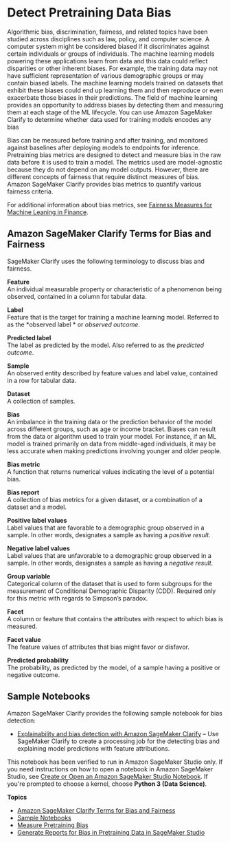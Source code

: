 # Detect Pretraining Data Bias<a name="clarify-detect-data-bias"></a>

Algorithmic bias, discrimination, fairness, and related topics have been studied across disciplines such as law, policy, and computer science\. A computer system might be considered biased if it discriminates against certain individuals or groups of individuals\. The machine learning models powering these applications learn from data and this data could reflect disparities or other inherent biases\. For example, the training data may not have sufficient representation of various demographic groups or may contain biased labels\. The machine learning models trained on datasets that exhibit these biases could end up learning them and then reproduce or even exacerbate those biases in their predictions\. The field of machine learning provides an opportunity to address biases by detecting them and measuring them at each stage of the ML lifecycle\. You can use Amazon SageMaker Clarify to determine whether data used for training models encodes any bias

Bias can be measured before training and after training, and monitored against baselines after deploying models to endpoints for inference\. Pretraining bias metrics are designed to detect and measure bias in the raw data before it is used to train a model\. The metrics used are model\-agnostic because they do not depend on any model outputs\. However, there are different concepts of fairness that require distinct measures of bias\. Amazon SageMaker Clarify provides bias metrics to quantify various fairness criteria\.

For additional information about bias metrics, see [Fairness Measures for Machine Leaning in Finance](https://pages.awscloud.com/rs/112-TZM-766/images/Fairness.Measures.for.Machine.Learning.in.Finance.pdf)\.

## Amazon SageMaker Clarify Terms for Bias and Fairness<a name="clarify-bias-and-fairness-terms"></a>

SageMaker Clarify uses the following terminology to discuss bias and fairness\.

**Feature**  
An individual measurable property or characteristic of a phenomenon being observed, contained in a column for tabular data\.

**Label**  
Feature that is the target for training a machine learning model\. Referred to as the *observed label * or *observed outcome*\.

**Predicted label**  
The label as predicted by the model\. Also referred to as the *predicted outcome*\.

**Sample**  
An observed entity described by feature values and label value, contained in a row for tabular data\.

**Dataset**  
A collection of samples\.

**Bias**  
An imbalance in the training data or the prediction behavior of the model across different groups, such as age or income bracket\. Biases can result from the data or algorithm used to train your model\. For instance, if an ML model is trained primarily on data from middle\-aged individuals, it may be less accurate when making predictions involving younger and older people\.

**Bias metric**  
A function that returns numerical values indicating the level of a potential bias\.

**Bias report**  
A collection of bias metrics for a given dataset, or a combination of a dataset and a model\.

**Positive label values**  
Label values that are favorable to a demographic group observed in a sample\. In other words, designates a sample as having a *positive result*\. 

**Negative label values**  
Label values that are unfavorable to a demographic group observed in a sample\. In other words, designates a sample as having a *negative result*\. 

**Group variable**  
Categorical column of the dataset that is used to form subgroups for the measurement of Conditional Demographic Disparity \(CDD\)\. Required only for this metric with regards to Simpson’s paradox\.

**Facet**  
A column or feature that contains the attributes with respect to which bias is measured\.

**Facet value**  
The feature values of attributes that bias might favor or disfavor\.

**Predicted probability**  
The probability, as predicted by the model, of a sample having a positive or negative outcome\.

## Sample Notebooks<a name="clarify-data-bias-sample-notebooks"></a>

Amazon SageMaker Clarify provides the following sample notebook for bias detection:
+ [Explainability and bias detection with Amazon SageMaker Clarify](https://sagemaker-examples.readthedocs.io/en/latest/sagemaker_processing/fairness_and_explainability/fairness_and_explainability.html) – Use SageMaker Clarify to create a processing job for the detecting bias and explaining model predictions with feature attributions\.

This notebook has been verified to run in Amazon SageMaker Studio only\. If you need instructions on how to open a notebook in Amazon SageMaker Studio, see [Create or Open an Amazon SageMaker Studio Notebook](notebooks-create-open.md)\. If you're prompted to choose a kernel, choose **Python 3 \(Data Science\)**\. 

**Topics**
+ [Amazon SageMaker Clarify Terms for Bias and Fairness](#clarify-bias-and-fairness-terms)
+ [Sample Notebooks](#clarify-data-bias-sample-notebooks)
+ [Measure Pretraining Bias](clarify-measure-data-bias.md)
+ [Generate Reports for Bias in Pretraining Data in SageMaker Studio](clarify-data-bias-reports-ui.md)